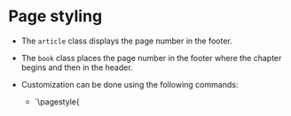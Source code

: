 # Page styling

* The `article` class displays the page number in the footer.
* The `book` class places the page number in the footer where the chapter begins and then in the header.
* Customization can be done using the following commands:
	* `\pagestyle{<style>} $\rightarrow$ for the entire document.
	* `\thispagestyle{<style>} $\rightarrow$ for the current page.

* Some styles are:
	* `empty` $\rightarrow$ neither header nor footer.
	* `plain` $\rightarrow$ footer contains the page number.
	* `headings` $\rightarrow$ header contains section name and page number.

---
